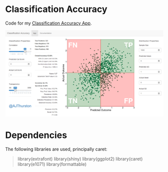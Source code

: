 # Classification Accuracy
 Code for my [Classification Accuracy App](accuracy.thurston.io).  
 
 ![](/classacc.app.png)
 
 # Dependencies
 The following libraries are used, principally caret:
> library(extrafont)
> library(shiny)
> library(ggplot2)
> library(caret)
> library(e1071)
> library(formattable)

